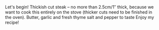 Let's begin!
Thickish cut steak – no more than 2.5cm/1″ thick, because we want to cook this entirely on the stove (thicker cuts need to be finished in the oven). 
Butter, garlic and fresh thyme
salt and pepper to taste
Enjoy my recipe!